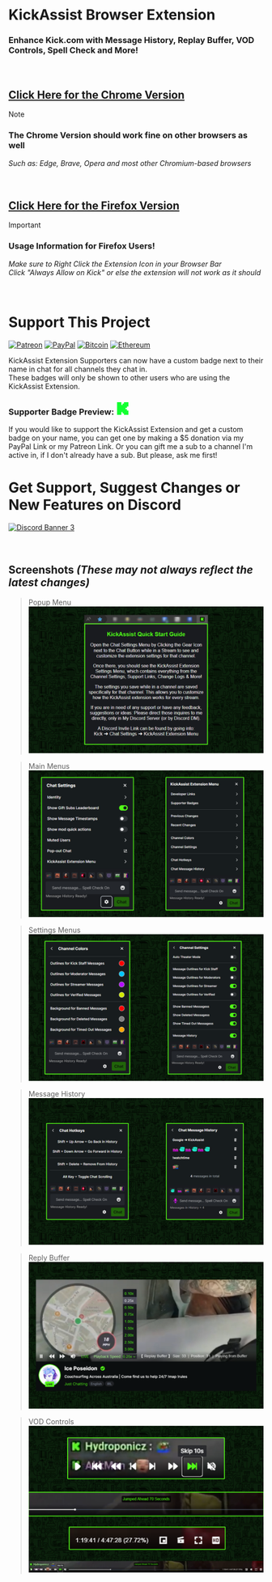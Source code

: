 # KickAssist Browser Extension
### Enhance Kick.com with Message History, Replay Buffer, VOD Controls, Spell Check and More!  
    
ㅤ  
    
## [Click Here for the Chrome Version](https://chromewebstore.google.com/detail/kickassist/mhofahpppljielibicgjjjddhnkmhpml)
   
> [!note]  
> ### The Chrome Version should work fine on other browsers as well  
> *Such as: Edge, Brave, Opera and most other Chromium-based browsers*  

ㅤ  
   
## [Click Here for the Firefox Version](https://addons.mozilla.org/en-US/firefox/addon/kickassist/)
   
> [!important]  
> ### Usage Information for Firefox Users!  
> *Make sure to Right Click the Extension Icon in your Browser Bar*  
> *Click "Always Allow on Kick" or else the extension will not work as it should*  

ㅤ  
   
# Support This Project  

[![Patreon](https://img.shields.io/badge/Patreon-F96854?style=for-the-badge&logo=patreon&logoColor=white)](https://www.patreon.com/miahfuta) [![PayPal](https://img.shields.io/badge/PayPal-00457C?style=for-the-badge&logo=paypal&logoColor=white)](https://www.paypal.me/miahfuta)  [![Bitcoin](https://img.shields.io/badge/Bitcoin-000?style=for-the-badge&logo=bitcoin&logoColor=white)](https://www.miahfuta.com/#donations) [![Ethereum](https://img.shields.io/badge/Ethereum-3C3C3D?style=for-the-badge&logo=Ethereum&logoColor=white)](https://www.miahfuta.com/#donations)   

KickAssist Extension Supporters can now have a custom badge next to their name in chat for all channels they chat in.  
These badges will only be shown to other users who are using the KickAssist Extension.  

### Supporter Badge Preview: <img src="https://github.com/KickAssist/.github/blob/main/resources/KA.gif" alt="Image" width="25" height="25">  

If you would like to support the KickAssist Extension and get a custom badge on your name, you can get one by making a $5 donation via my PayPal Link or my Patreon Link. Or you can gift me a sub to a channel I'm active in, if I don't already have a sub. But please, ask me first!  


# Get Support, Suggest Changes or New Features on Discord  

[![Discord Banner 3](https://discordapp.com/api/guilds/125694674382880768/widget.png?style=banner3)](https://discord.gg/invite/snvWEvg2C4)  
   
ㅤ  
   
## Screenshots *(These may not always reflect the latest changes)*  

> Popup Menu
![Popup Menu](/screenshots/popup.png)  

> Main Menus
![Main Menus](/screenshots/mainmenus.png)  

> Settings Menus
![Settings Menus](/screenshots/settingsmenus.png)  

> Message History
![Message History](/screenshots/messagehistory.png)  

> Reply Buffer
![Replay Buffer](/screenshots/replaybuffer.png)  

> VOD Controls
![VOD Controls](/screenshots/vodcontrols.png)
